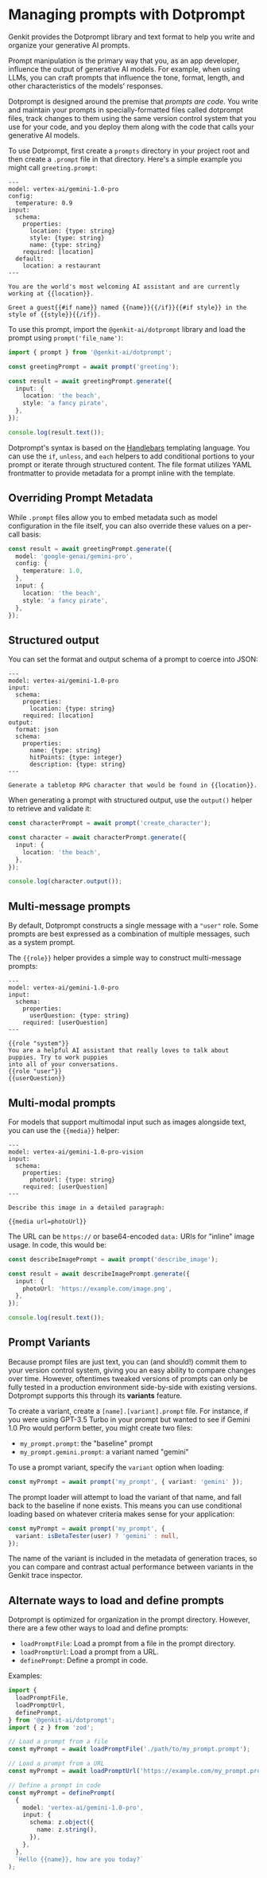 # Managing prompts with Dotprompt

Genkit provides the Dotprompt library and text format to help you write and
organize your generative AI prompts.

Prompt manipulation is the primary way that you, as an app developer, influence
the output of generative AI models. For example, when using LLMs, you can craft
prompts that influence the tone, format, length, and other characteristics of
the models’ responses.

Dotprompt is designed around the premise that _prompts are code_. You write and
maintain your prompts in specially-formatted files called dotprompt files, track
changes to them using the same version control system that you use for your
code, and you deploy them along with the code that calls your generative AI
models.

To use Dotprompt, first create a `prompts` directory in your project root and
then create a `.prompt` file in that directory. Here's a simple example you
might call `greeting.prompt`:

```none
---
model: vertex-ai/gemini-1.0-pro
config:
  temperature: 0.9
input:
  schema:
    properties:
      location: {type: string}
      style: {type: string}
      name: {type: string}
    required: [location]
  default:
    location: a restaurant
---

You are the world's most welcoming AI assistant and are currently working at {{location}}.

Greet a guest{{#if name}} named {{name}}{{/if}}{{#if style}} in the style of {{style}}{{/if}}.
```

To use this prompt, import the `@genkit-ai/dotprompt` library and load the prompt using
`prompt('file_name')`:

```ts
import { prompt } from '@genkit-ai/dotprompt';

const greetingPrompt = await prompt('greeting');

const result = await greetingPrompt.generate({
  input: {
    location: 'the beach',
    style: 'a fancy pirate',
  },
});

console.log(result.text());
```

Dotprompt's syntax is based on the [Handlebars](https://handlebarsjs.com/guide/)
templating language. You can use the `if`, `unless`, and `each` helpers to add
conditional portions to your prompt or iterate through structured content. The
file format utilizes YAML frontmatter to provide metadata for a prompt inline
with the template.

## Overriding Prompt Metadata

While `.prompt` files allow you to embed metadata such as model configuration in
the file itself, you can also override these values on a per-call basis:

```ts
const result = await greetingPrompt.generate({
  model: 'google-genai/gemini-pro',
  config: {
    temperature: 1.0,
  },
  input: {
    location: 'the beach',
    style: 'a fancy pirate',
  },
});
```

## Structured output

You can set the format and output schema of a prompt to coerce into JSON:

```none
---
model: vertex-ai/gemini-1.0-pro
input:
  schema:
    properties:
      location: {type: string}
    required: [location]
output:
  format: json
  schema:
    properties:
      name: {type: string}
      hitPoints: {type: integer}
      description: {type: string}
---

Generate a tabletop RPG character that would be found in {{location}}.
```

When generating a prompt with structured output, use the `output()` helper to
retrieve and validate it:

```ts
const characterPrompt = await prompt('create_character');

const character = await characterPrompt.generate({
  input: {
    location: 'the beach',
  },
});

console.log(character.output());
```

## Multi-message prompts

By default, Dotprompt constructs a single message with a `"user"` role. Some
prompts are best expressed as a combination of multiple messages, such as a
system prompt.

The `{{role}}` helper provides a simple way to construct multi-message prompts:

```none
---
model: vertex-ai/gemini-1.0-pro
input:
  schema:
    properties:
      userQuestion: {type: string}
    required: [userQuestion]
---

{{role "system"}}
You are a helpful AI assistant that really loves to talk about puppies. Try to work puppies
into all of your conversations.
{{role "user"}}
{{userQuestion}}
```

## Multi-modal prompts

For models that support multimodal input such as images alongside text, you can
use the `{{media}}` helper:

```none
---
model: vertex-ai/gemini-1.0-pro-vision
input:
  schema:
    properties:
      photoUrl: {type: string}
    required: [userQuestion]
---

Describe this image in a detailed paragraph:

{{media url=photoUrl}}
```

The URL can be `https://` or base64-encoded `data:` URIs for "inline" image
usage. In code, this would be:

```ts
const describeImagePrompt = await prompt('describe_image');

const result = await describeImagePrompt.generate({
  input: {
    photoUrl: 'https://example.com/image.png',
  },
});

console.log(result.text());
```

## Prompt Variants

Because prompt files are just text, you can (and should!) commit them to your
version control system, giving you an easy ability to compare changes over time.
However, oftentimes tweaked versions of prompts can only be fully tested in a
production environment side-by-side with existing versions. Dotprompt supports
this through its **variants** feature.

To create a variant, create a `[name].[variant].prompt` file. For instance, if
you were using GPT-3.5 Turbo in your prompt but wanted to see if Gemini 1.0 Pro
would perform better, you might create two files:

- `my_prompt.prompt`: the "baseline" prompt
- `my_prompt.gemini.prompt`: a variant named "gemini"

To use a prompt variant, specify the `variant` option when loading:

```ts
const myPrompt = await prompt('my_prompt', { variant: 'gemini' });
```

The prompt loader will attempt to load the variant of that name, and fall back
to the baseline if none exists. This means you can use conditional loading based
on whatever criteria makes sense for your application:

```ts
const myPrompt = await prompt('my_prompt', {
  variant: isBetaTester(user) ? 'gemini' : null,
});
```

The name of the variant is included in the metadata of generation traces, so you
can compare and contrast actual performance between variants in the Genkit trace
inspector.

## Alternate ways to load and define prompts

Dotprompt is optimized for organization in the prompt directory. However, there
are a few other ways to load and define prompts:

- `loadPromptFile`: Load a prompt from a file in the prompt directory.
- `loadPromptUrl`: Load a prompt from a URL.
- `definePrompt`: Define a prompt in code.

Examples:

```ts
import {
  loadPromptFile,
  loadPromptUrl,
  definePrompt,
} from '@genkit-ai/dotprompt';
import { z } from 'zod';

// Load a prompt from a file
const myPrompt = await loadPromptFile('./path/to/my_prompt.prompt');

// Load a prompt from a URL
const myPrompt = await loadPromptUrl('https://example.com/my_prompt.prompt');

// Define a prompt in code
const myPrompt = definePrompt(
  {
    model: 'vertex-ai/gemini-1.0-pro',
    input: {
      schema: z.object({
        name: z.string(),
      }),
    },
  },
  `Hello {{name}}, how are you today?`
);
```
